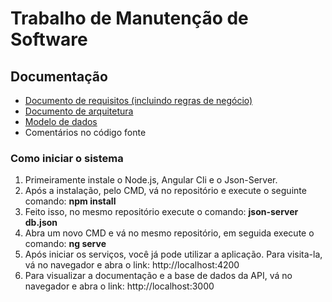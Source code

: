 # Trabalho de Manutenção de Software


## Documentação
* [Documento de requisitos (incluindo regras de negócio)](https://github.com/murilogontijo/meat/docs/Documento-Requisitos)
* [Documento de arquitetura](https://github.com/murilogontijo/meat/docs/Documento-Arquitetura)
* [Modelo de dados](https://github.com/murilogontijo/meat/docs/Modelo-Dados)
* Comentários no código fonte


### Como iniciar o sistema
1. Primeiramente instale o Node.js, Angular Cli e o Json-Server.
1. Após a instalação, pelo CMD, vá no repositório e execute o seguinte comando: **npm install**
1. Feito isso, no mesmo repositório execute o comando: **json-server db.json**
1. Abra um novo CMD e vá no mesmo repositório, em seguida execute o comando: **ng serve**
1. Após iniciar os serviços, você já pode utilizar a aplicação. Para visita-la, vá no navegador e abra o link: http://localhost:4200
1. Para visualizar a documentação e a base de dados da API, vá no navegador e abra o link: http://localhost:3000

